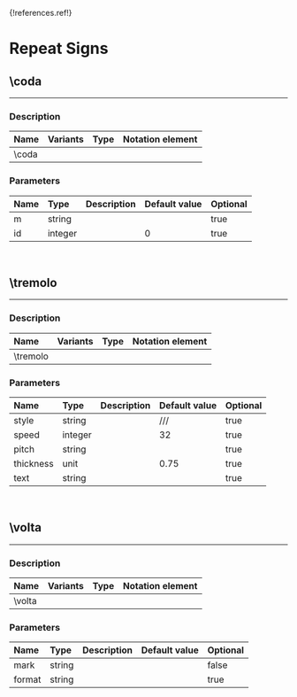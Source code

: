 {!references.ref!}

# Repeat Signs


## \coda

-------

### Description

| Name | Variants | Type | Notation element |
| :----| :--------| :----| :----------------|
| \coda |


### Parameters
 
| Name        	| Type   | Description    | Default value  | Optional |
| :------------ |:-------| :--------------| :------------- | :--------|  
| m     | string   |   |    | true |
| id     | integer   |   | 0   | true |


<br />


## \tremolo

-------

### Description

| Name | Variants | Type | Notation element |
| :----| :--------| :----| :----------------|
| \tremolo |


### Parameters
 
| Name        	| Type   | Description    | Default value  | Optional |
| :------------ |:-------| :--------------| :------------- | :--------|  
| style     | string   |   | ///   | true |
| speed     | integer   |   | 32   | true |
| pitch     | string   |   |    | true |
| thickness     | unit   |   | 0.75   | true |
| text     | string   |   |    | true |


<br />


## \volta

-------

### Description

| Name | Variants | Type | Notation element |
| :----| :--------| :----| :----------------|
| \volta |


### Parameters
 
| Name        	| Type   | Description    | Default value  | Optional |
| :------------ |:-------| :--------------| :------------- | :--------|  
| mark     | string   |   |    | false |
| format     | string   |   |    | true |


<br />


